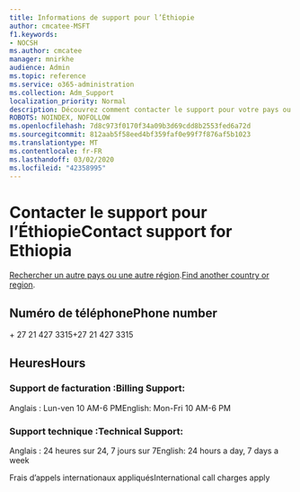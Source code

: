 ```yaml
---
title: Informations de support pour l’Éthiopie
author: cmcatee-MSFT
f1.keywords:
- NOCSH
ms.author: cmcatee
manager: mnirkhe
audience: Admin
ms.topic: reference
ms.service: o365-administration
ms.collection: Adm_Support
localization_priority: Normal
description: Découvrez comment contacter le support pour votre pays ou région.
ROBOTS: NOINDEX, NOFOLLOW
ms.openlocfilehash: 7d8c973f0170f34a09b3d69cdd8b2553fed6a72d
ms.sourcegitcommit: 812aab5f58eed4bf359faf0e99f7f876af5b1023
ms.translationtype: MT
ms.contentlocale: fr-FR
ms.lasthandoff: 03/02/2020
ms.locfileid: "42358995"
---
```

# <a name="contact-support-for-ethiopia"></a><span data-ttu-id="69ffc-103">Contacter le support pour l’Éthiopie</span><span class="sxs-lookup"><span data-stu-id="69ffc-103">Contact support for Ethiopia</span></span>

<span data-ttu-id="69ffc-104">[Rechercher un autre pays ou une autre région](../contact-support-for-business-products.md).</span><span class="sxs-lookup"><span data-stu-id="69ffc-104">[Find another country or region](../contact-support-for-business-products.md).</span></span>

## <a name="phone-number"></a><span data-ttu-id="69ffc-105">Numéro de téléphone</span><span class="sxs-lookup"><span data-stu-id="69ffc-105">Phone number</span></span>
<span data-ttu-id="69ffc-106">+ 27 21 427 3315</span><span class="sxs-lookup"><span data-stu-id="69ffc-106">+27 21 427 3315</span></span>

## <a name="hours"></a><span data-ttu-id="69ffc-107">Heures</span><span class="sxs-lookup"><span data-stu-id="69ffc-107">Hours</span></span>
### <a name="billing-support"></a><span data-ttu-id="69ffc-108">Support de facturation :</span><span class="sxs-lookup"><span data-stu-id="69ffc-108">Billing Support:</span></span>

<span data-ttu-id="69ffc-109">Anglais : Lun-ven 10 AM-6 PM</span><span class="sxs-lookup"><span data-stu-id="69ffc-109">English: Mon-Fri 10 AM-6 PM</span></span>

### <a name="technical-support"></a><span data-ttu-id="69ffc-110">Support technique :</span><span class="sxs-lookup"><span data-stu-id="69ffc-110">Technical Support:</span></span>

<span data-ttu-id="69ffc-111">Anglais : 24 heures sur 24, 7 jours sur 7</span><span class="sxs-lookup"><span data-stu-id="69ffc-111">English: 24 hours a day, 7 days a week</span></span>

<span data-ttu-id="69ffc-112">Frais d’appels internationaux appliqués</span><span class="sxs-lookup"><span data-stu-id="69ffc-112">International call charges apply</span></span>
